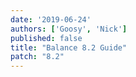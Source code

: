 ```yaml
---
date: '2019-06-24'
authors: ['Goosy', 'Nick']
published: false
title: "Balance 8.2 Guide"
patch: "8.2"
---
```

